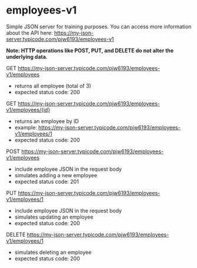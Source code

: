 # employees-v1
Simple JSON server for training purposes. You can access more information about the API here: https://my-json-server.typicode.com/pjw6193/employees-v1

**Note: HTTP operations like POST, PUT, and DELETE do not alter the underlying data.**

GET https://my-json-server.typicode.com/pjw6193/employees-v1/employees
  - returns all employee (total of 3)
  - expected status code: 200

GET https://my-json-server.typicode.com/pjw6193/employees-v1/employees/{id}
  - returns an employee by ID
  - example: https://my-json-server.typicode.com/pjw6193/employees-v1/employees/1
  - expected status code: 200

POST https://my-json-server.typicode.com/pjw6193/employees-v1/employees
  - include employee JSON in the request body
  - simulates adding a new employee
  - expected status code: 201 

PUT https://my-json-server.typicode.com/pjw6193/employees-v1/employees/1
  - include employee JSON in the request body
  - simulates updating an employee
  - expected status code: 200

DELETE https://my-json-server.typicode.com/pjw6193/employees-v1/employees/1
  - simulates deleting an employee
  - expected status code: 200
